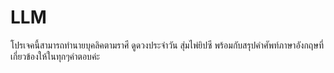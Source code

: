 # LLM
โปรเจคนี้สามารถทำนายบุคลิคตามราศี ดูดวงประจำวัน สุ่มไพ่ยิปซี พร้อมกับสรุปคำศัพท์ภาษาอังกฤษที่เกี่ยวข้องให้ในทุกๆคำตอบค่ะ
